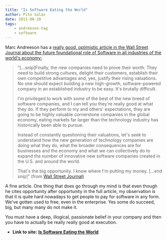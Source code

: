 ```yaml
---
title: "Is Software Eating the World"
author: Pito Salas
date: 2011-08-20
tags:
    - andreeson-tag
    - software
---
```


Marc Andreeson has a [really good, optimistic article in the Wall Street
Journal about the future foundational role of Software in all industries of
the world's
economy:](<http://online.wsj.com/article/SB10001424053111903480904576512250915629460.html>)

> "[…snip]Finally, the new companies need to prove their worth. They need to
> build strong cultures, delight their customers, establish their own
> competitive advantages and, yes, justify their rising valuations. No one
> should expect building a new high-growth, software-powered company in an
> established industry to be easy. It's brutally difficult.
>
> I'm privileged to work with some of the best of the new breed of software
> companies, and I can tell you they're really good at what they do. If they
> perform to my and others' expectations, they are going to be highly valuable
> cornerstone companies in the global economy, eating markets far larger than
> the technology industry has historically been able to pursue.
>
> Instead of constantly questioning their valuations, let's seek to understand
> how the new generation of technology companies are doing what they do, what
> the broader consequences are for businesses and the economy and what we can
> collectively do to expand the number of innovative new software companies
> created in the U.S. and around the world.
>
> That's the big opportunity. I know where I'm putting my money. […end snip]"
> (from [Wall Street
> Journal)](<http://online.wsj.com/article/SB10001424053111903480904576512250915629460.html>)

A fine article. One thing that does go through my mind is that even though he
cites opportunity after opportunity in the full article, my observation is
that it is quite hard nowadays to get people to pay for software in any form.
We've gotten used to free, even in the enterprise. Yes some do succeed, big,
but many many do not make it.

You must have a deep, illogical, passionate belief in your company and then
you have to actually be really really good at execution.


* **Link to site:** **[Is Software Eating the World](None)**
